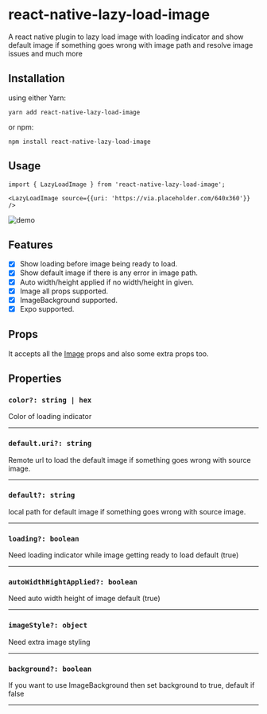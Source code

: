 # react-native-lazy-load-image

A react native plugin to lazy load image with loading indicator and show default image if something goes wrong with image path and resolve image issues and much more 

## Installation

using either Yarn:

```
yarn add react-native-lazy-load-image
```

or npm:

```
npm install react-native-lazy-load-image
```

## Usage

```
import { LazyLoadImage } from 'react-native-lazy-load-image';

<LazyLoadImage source={{uri: 'https://via.placeholder.com/640x360'}} />
```

![demo](https://user-images.githubusercontent.com/32444692/217605648-487e7f48-8203-48cb-a8c0-6c3f6c4a258b.gif)

## Features

-   [x] Show loading before image being ready to load.
-   [x] Show default image if there is any error in image path.
-   [x] Auto width/height applied if no width/height in given. 
-   [x] Image all props supported.
-   [x] ImageBackground supported.
-   [x] Expo supported.

## Props

It accepts all the [Image](https://reactnative.dev/docs/images) props and also some extra props too.

## Properties

### `color?: string | hex`

Color of loading indicator

---

### `default.uri?: string`

Remote url to load the default image if something goes wrong with source image.

---

### `default?: string`

local path for default image if something goes wrong with source image.

---

### `loading?: boolean` 

Need loading indicator while image getting ready to load default (true)

---

### `autoWidthHightApplied?: boolean` 

Need auto width height of image default (true)

---

### `imageStyle?: object` 

Need extra image styling

---

### `background?: boolean` 

If you want to use ImageBackground then set background to true, default if false

---
